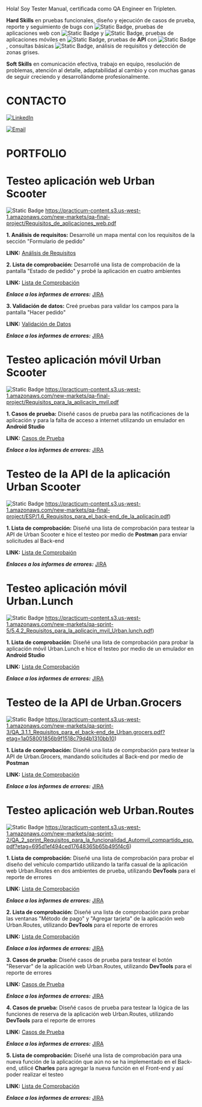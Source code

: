 

Hola! Soy Tester Manual, certificada como QA Engineer en Tripleten. 

**Hard Skills** en pruebas funcionales, diseño y ejecución de casos de prueba, reporte y seguimiento de bugs con ![Static Badge](https://img.shields.io/badge/JIRA-purple), pruebas de aplicaciones web con ![Static Badge](https://img.shields.io/badge/Charles-red) y ![Static Badge](https://img.shields.io/badge/DevTools-green), pruebas de aplicaciones móviles en ![Static Badge](https://img.shields.io/badge/Android%20Studio-blue), pruebas de **API** con ![Static Badge](https://img.shields.io/badge/Postman-orange), consultas básicas ![Static Badge](https://img.shields.io/badge/SQL-grey), análisis de requisitos y detección de zonas grises. 

**Soft Skills** en comunicación efectiva, trabajo en equipo, resolución de problemas, atención al detalle, adaptabilidad al cambio y con muchas ganas de seguir creciendo y desarrollándome profesionalmente.

# CONTACTO

[![LinkedIn](https://img.shields.io/badge/LinkedIn-Dalia_Lorena-0077B5?style=for-the-badge&logo=linkedin&logoColor=white&labelColor=101010)](www.linkedin.com/in/dalia-lorena-torres-bolaños)

[![Email](https://img.shields.io/badge/dalialorena.torres@gmail.com-D14836?style=for-the-badge&logo=gmail&logoColor=white&labelColor=101010)](mailto:dalialorena.torres@gmail.com)
</br>


# PORTFOLIO


# Testeo aplicación web Urban Scooter #

![Static Badge](https://img.shields.io/badge/Requisitos-grey) https://practicum-content.s3.us-west-1.amazonaws.com/new-markets/qa-final-project/Requisitos_de_aplicaciones_web.pdf


**1. Análisis de requisitos:** Desarrollé un mapa mental con los requisitos de la sección "Formulario de pedido"

**LINK:** [Análisis de Requisitos](https://drive.google.com/file/d/1ZnNjF4iDp03xqhPefIenipg_1ipn0gHV/view?usp=sharing)


**2. Lista de comprobación:** Desarrollé una lista de comprobación de la pantalla "Estado de pedido" y probé la aplicación en cuatro ambientes 


**LINK:** [Lista de Comprobación](https://docs.google.com/spreadsheets/d/116vhoVs8WxhO7AVB_RPRjT19ajsJGZJBePcM0Jq1xZY/edit?usp=sharing)

***Enlace a los informes de errores:*** [JIRA](https://docs.google.com/document/d/1sGnLVp4nBSydppeOCZhssCL9HCFqFSlTVUzqItRYG9U/edit?usp=sharing)

**3. Validación de datos:** Creé pruebas para validar los campos para la pantalla "Hacer pedido"

**LINK:** [Validación de Datos](https://docs.google.com/spreadsheets/d/1dKp8jWBFHRkenLEZFL8leWsX1mDyFLp8Ov-l6PFYWqA/edit?usp=sharing)


***Enlace a los informes de errores:*** [JIRA](https://docs.google.com/document/d/1X7pp1a_cxU1RKsgnX_KEXsm3hmPdaJxQbkk503o49hQ/edit?usp=sharing)

# **Testeo aplicación móvil Urban Scooter**

![Static Badge](https://img.shields.io/badge/Requisitos-grey)  https://practicum-content.s3.us-west-1.amazonaws.com/new-markets/qa-final-project/Requisitos_para_la_aplicacin_mvil.pdf

**1. Casos de prueba:** Diseñé casos de prueba para las notificaciones de la aplicación y para la falta de acceso a internet utilizando un emulador en **Android Studio**

 **LINK:** [Casos de Prueba](https://docs.google.com/spreadsheets/d/1STcjnp8iROscsZ3PeejngyLnh58NjungCMSYZoxTYNg/edit?usp=sharing)

***Enlace a los informes de errores:*** [JIRA](https://docs.google.com/document/d/1QZdpwHAlb4RFrLPlssdoaSzkZ71pTStcKyZvzBbITi4/edit?usp=sharing)

# **Testeo de la API de la aplicación Urban Scooter**
![Static Badge](https://img.shields.io/badge/Requisitos-grey) https://practicum-content.s3.us-west-1.amazonaws.com/new-markets/qa-final-project/ESP/1.6_Requisitos_para_el_back-end_de_la_aplicacin.pdf)

**1. Lista de comprobación:** Diseñé una lista de comprobación para testear la API de Urban Scooter e hice el testeo por medio de **Postman** para enviar solicitudes al Back-end

 **LINK:** [Lista de Comprobaión](https://docs.google.com/spreadsheets/d/1pLmOu-SGXSjWq30AoiT_gieHg1mU6Ul9Qb8MBGFD_jk/edit?usp=sharing)


***Enlaces a los informes de errores:*** [JIRA](https://docs.google.com/document/d/1U85FGh15CaPGm3IlhiAtzJsqGXWJ3UEuzbyToX2s7V4/edit?usp=sharing)

# **Testeo aplicación móvil Urban.Lunch**
![Static Badge](https://img.shields.io/badge/Requisitos-grey) https://practicum-content.s3.us-west-1.amazonaws.com/new-markets/qa-sprint-5/5.4.2_Requisitos_para_la_aplicacin_mvil_Urban.lunch.pdf)

**1. Lista de comprobación:** Diseñé una lista de comprobación para probar la aplicación móvil Urban.Lunch e hice el testeo por medio de un emulador en **Android Studio**

**LINK:** [Lista de Comprobación](https://docs.google.com/spreadsheets/d/1hjiCx3KE3NtGtP-MYdfHyBOKz2eDZRpw_R3VGTpcwvo/edit?usp=sharing)

***Enlace a los informes de errores:*** [JIRA](https://docs.google.com/document/d/1KYn3t1qOOmcKocoJtrD2eBSstuv0nAz0jcakKG7_GOw/edit?usp=sharing)

# **Testeo de la API de Urban.Grocers**
![Static Badge](https://img.shields.io/badge/Requisitos-grey) https://practicum-content.s3.us-west-1.amazonaws.com/new-markets/qa-sprint-3/QA_3.1.1_Requisitos_para_el_back-end_de_Urban.grocers.pdf?etag=1a058001856b9f1518c79d4b1310bb10)

**1. Lista de comprobación:** Diseñé una lista de comprobación para testear la API de Urban.Grocers, mandando solicitudes al Back-end por medio de **Postman**

**LINK:** [Lista de Comprobación](https://docs.google.com/spreadsheets/d/1sqsR5R-b-HMjr-jajg5bwpQptkymauM9_MkbIm740rQ/edit?usp=sharing)

***Enlace a los informes de errores:*** [JIRA](https://docs.google.com/document/d/1nbDWkvoPjpJy3LnsBuu2gz8G2OMlB_P8/edit?usp=sharing&ouid=106993165601066134495&rtpof=true&sd=true)

# **Testeo aplicación web Urban.Routes**
![Static Badge](https://img.shields.io/badge/Requisitos-grey) https://practicum-content.s3.us-west-1.amazonaws.com/new-markets/qa-sprint-2/QA_2_sprint_Requisitos_para_la_funcionalidad_Automvil_compartido_esp.pdf?etag=695d1ef494ced17648365b65b495f4c6)

**1. Lista de comprobación:** Diseñé una lista de comprobación para probar el diseño del vehículo compartido utilizando la tarifa casual de la aplicación web Urban.Routes en dos ambientes de prueba, utilizando **DevTools** para el reporte de errores

**LINK:** [Lista de Comprobación](https://docs.google.com/spreadsheets/d/1hNefBhSbdXxhXLKLNvnsSs9dMgxSlNms/edit?usp=sharing&ouid=106993165601066134495&rtpof=true&sd=true)

***Enlace a los informes de errores:*** [JIRA](https://docs.google.com/document/d/1m2cIjheVTOhJW2MGzPAskU4I__7f94XN/edit?usp=sharing&ouid=106993165601066134495&rtpof=true&sd=true)

**2. Lista de comprobación:** Diseñé una lista de comprobación para probar las ventanas "Método de pago" y "Agregar tarjeta" de la aplicación web Urban.Routes, utilizando **DevTools** para el reporte de errores

**LINK:** [Lista de Comprobación](https://docs.google.com/spreadsheets/d/1nBcnLmDni-MtnpciPMSlIFcO5EeN7iEB/edit?usp=sharing&ouid=106993165601066134495&rtpof=true&sd=true)

***Enlace a los informes de errores:*** [JIRA](https://docs.google.com/document/d/14gvkiY7DB23IsC-O3mHAZLsn59t34tod/edit?usp=sharing&ouid=106993165601066134495&rtpof=true&sd=true)

**3. Casos de prueba:** Diseñé casos de prueba para testear el botón "Reservar" de la aplicación web Urban.Routes, utilizando **DevTools** para el reporte de errores

**LINK:** [Casos de Prueba](https://docs.google.com/spreadsheets/d/1jUKP1h1KHMnKv_NkVPdZdfkXR-Nb2Frz/edit?usp=sharing&ouid=106993165601066134495&rtpof=true&sd=true)

***Enlace a los informes de errores:*** [JIRA](https://docs.google.com/document/d/1X7w3fh-njFJANxrf6DCYQTJ090KTS5wSepLmzdk4g78/edit?usp=sharing)

**4. Casos de prueba:** Diseñé casos de prueba para testear la lógica de las funciones de  reserva de la aplicación web Urban.Routes, utilizando **DevTools** para el reporte de errores

**LINK:** [Casos de Prueba](https://docs.google.com/spreadsheets/d/18VC35Q0584yFQj5CdQ0VcPJjpYaQAVoB/edit?usp=sharing&ouid=106993165601066134495&rtpof=true&sd=true)

***Enlace a los informes de errores:*** [JIRA](https://docs.google.com/document/d/1vJwQv51K1L3MLrtBOgGhflKnT-HDLNTzhziRXF3J8s0/edit?usp=sharing)

**5. Lista de comprobación:** Diseñé una lista de comprobación para una nueva función de la aplicación que aún no se ha implementado en el Back-end, utilicé **Charles** para agregar la nueva función en el Front-end y así poder realizar el testeo

**LINK:** [Lista de Comprobación](https://docs.google.com/spreadsheets/d/1WFm2Ek5g4UNvnVEOpP-TlXS6VJCYwqhy/edit?usp=sharing&ouid=106993165601066134495&rtpof=true&sd=true)

***Enlace a los informes de errores:*** [JIRA](https://docs.google.com/document/d/1cRWp0rZhU2Qz5-JI8tXzHWW-vEeIGIbC7JYP5hx4QRo/edit?usp=sharing)

